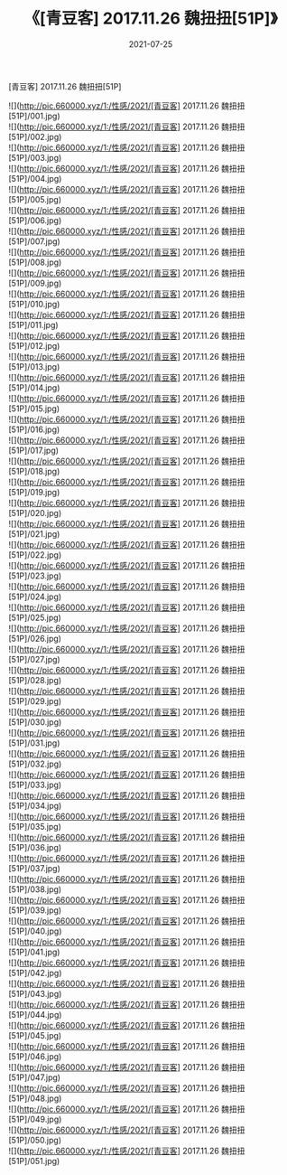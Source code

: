 ﻿---
layout: post
title:  《[青豆客] 2017.11.26 魏扭扭[51P]》
date:   2021-07-25
img: http://pic.660000.xyz/1:/性感/2021/[青豆客] 2017.11.26 魏扭扭[51P]/000.jpg
categories: [美女, 清纯, 唯美]
---

[青豆客] 2017.11.26 魏扭扭[51P]

  ![](http://pic.660000.xyz/1:/性感/2021/[青豆客] 2017.11.26 魏扭扭[51P]/001.jpg) <br> ![](http://pic.660000.xyz/1:/性感/2021/[青豆客] 2017.11.26 魏扭扭[51P]/002.jpg) <br> ![](http://pic.660000.xyz/1:/性感/2021/[青豆客] 2017.11.26 魏扭扭[51P]/003.jpg) <br> ![](http://pic.660000.xyz/1:/性感/2021/[青豆客] 2017.11.26 魏扭扭[51P]/004.jpg) <br> ![](http://pic.660000.xyz/1:/性感/2021/[青豆客] 2017.11.26 魏扭扭[51P]/005.jpg) <br> ![](http://pic.660000.xyz/1:/性感/2021/[青豆客] 2017.11.26 魏扭扭[51P]/006.jpg) <br> ![](http://pic.660000.xyz/1:/性感/2021/[青豆客] 2017.11.26 魏扭扭[51P]/007.jpg) <br> ![](http://pic.660000.xyz/1:/性感/2021/[青豆客] 2017.11.26 魏扭扭[51P]/008.jpg) <br> ![](http://pic.660000.xyz/1:/性感/2021/[青豆客] 2017.11.26 魏扭扭[51P]/009.jpg) <br> ![](http://pic.660000.xyz/1:/性感/2021/[青豆客] 2017.11.26 魏扭扭[51P]/010.jpg) <br> ![](http://pic.660000.xyz/1:/性感/2021/[青豆客] 2017.11.26 魏扭扭[51P]/011.jpg) <br> ![](http://pic.660000.xyz/1:/性感/2021/[青豆客] 2017.11.26 魏扭扭[51P]/012.jpg) <br> ![](http://pic.660000.xyz/1:/性感/2021/[青豆客] 2017.11.26 魏扭扭[51P]/013.jpg) <br> ![](http://pic.660000.xyz/1:/性感/2021/[青豆客] 2017.11.26 魏扭扭[51P]/014.jpg) <br> ![](http://pic.660000.xyz/1:/性感/2021/[青豆客] 2017.11.26 魏扭扭[51P]/015.jpg) <br> ![](http://pic.660000.xyz/1:/性感/2021/[青豆客] 2017.11.26 魏扭扭[51P]/016.jpg) <br> ![](http://pic.660000.xyz/1:/性感/2021/[青豆客] 2017.11.26 魏扭扭[51P]/017.jpg) <br> ![](http://pic.660000.xyz/1:/性感/2021/[青豆客] 2017.11.26 魏扭扭[51P]/018.jpg) <br> ![](http://pic.660000.xyz/1:/性感/2021/[青豆客] 2017.11.26 魏扭扭[51P]/019.jpg) <br> ![](http://pic.660000.xyz/1:/性感/2021/[青豆客] 2017.11.26 魏扭扭[51P]/020.jpg) <br> ![](http://pic.660000.xyz/1:/性感/2021/[青豆客] 2017.11.26 魏扭扭[51P]/021.jpg) <br> ![](http://pic.660000.xyz/1:/性感/2021/[青豆客] 2017.11.26 魏扭扭[51P]/022.jpg) <br> ![](http://pic.660000.xyz/1:/性感/2021/[青豆客] 2017.11.26 魏扭扭[51P]/023.jpg) <br> ![](http://pic.660000.xyz/1:/性感/2021/[青豆客] 2017.11.26 魏扭扭[51P]/024.jpg) <br> ![](http://pic.660000.xyz/1:/性感/2021/[青豆客] 2017.11.26 魏扭扭[51P]/025.jpg) <br> ![](http://pic.660000.xyz/1:/性感/2021/[青豆客] 2017.11.26 魏扭扭[51P]/026.jpg) <br> ![](http://pic.660000.xyz/1:/性感/2021/[青豆客] 2017.11.26 魏扭扭[51P]/027.jpg) <br> ![](http://pic.660000.xyz/1:/性感/2021/[青豆客] 2017.11.26 魏扭扭[51P]/028.jpg) <br> ![](http://pic.660000.xyz/1:/性感/2021/[青豆客] 2017.11.26 魏扭扭[51P]/029.jpg) <br> ![](http://pic.660000.xyz/1:/性感/2021/[青豆客] 2017.11.26 魏扭扭[51P]/030.jpg) <br> ![](http://pic.660000.xyz/1:/性感/2021/[青豆客] 2017.11.26 魏扭扭[51P]/031.jpg) <br> ![](http://pic.660000.xyz/1:/性感/2021/[青豆客] 2017.11.26 魏扭扭[51P]/032.jpg) <br> ![](http://pic.660000.xyz/1:/性感/2021/[青豆客] 2017.11.26 魏扭扭[51P]/033.jpg) <br> ![](http://pic.660000.xyz/1:/性感/2021/[青豆客] 2017.11.26 魏扭扭[51P]/034.jpg) <br> ![](http://pic.660000.xyz/1:/性感/2021/[青豆客] 2017.11.26 魏扭扭[51P]/035.jpg) <br> ![](http://pic.660000.xyz/1:/性感/2021/[青豆客] 2017.11.26 魏扭扭[51P]/036.jpg) <br> ![](http://pic.660000.xyz/1:/性感/2021/[青豆客] 2017.11.26 魏扭扭[51P]/037.jpg) <br> ![](http://pic.660000.xyz/1:/性感/2021/[青豆客] 2017.11.26 魏扭扭[51P]/038.jpg) <br> ![](http://pic.660000.xyz/1:/性感/2021/[青豆客] 2017.11.26 魏扭扭[51P]/039.jpg) <br> ![](http://pic.660000.xyz/1:/性感/2021/[青豆客] 2017.11.26 魏扭扭[51P]/040.jpg) <br> ![](http://pic.660000.xyz/1:/性感/2021/[青豆客] 2017.11.26 魏扭扭[51P]/041.jpg) <br> ![](http://pic.660000.xyz/1:/性感/2021/[青豆客] 2017.11.26 魏扭扭[51P]/042.jpg) <br> ![](http://pic.660000.xyz/1:/性感/2021/[青豆客] 2017.11.26 魏扭扭[51P]/043.jpg) <br> ![](http://pic.660000.xyz/1:/性感/2021/[青豆客] 2017.11.26 魏扭扭[51P]/044.jpg) <br> ![](http://pic.660000.xyz/1:/性感/2021/[青豆客] 2017.11.26 魏扭扭[51P]/045.jpg) <br> ![](http://pic.660000.xyz/1:/性感/2021/[青豆客] 2017.11.26 魏扭扭[51P]/046.jpg) <br> ![](http://pic.660000.xyz/1:/性感/2021/[青豆客] 2017.11.26 魏扭扭[51P]/047.jpg) <br> ![](http://pic.660000.xyz/1:/性感/2021/[青豆客] 2017.11.26 魏扭扭[51P]/048.jpg) <br> ![](http://pic.660000.xyz/1:/性感/2021/[青豆客] 2017.11.26 魏扭扭[51P]/049.jpg) <br> ![](http://pic.660000.xyz/1:/性感/2021/[青豆客] 2017.11.26 魏扭扭[51P]/050.jpg) <br> ![](http://pic.660000.xyz/1:/性感/2021/[青豆客] 2017.11.26 魏扭扭[51P]/051.jpg) <br>